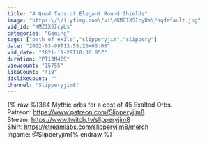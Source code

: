 ```yaml
---
title: "4 Quad Tabs of Elegant Round Shields"
image: "https:\/\/i.ytimg.com\/vi\/KMZ1XSIcyUs\/hqdefault.jpg"
vid_id: "KMZ1XSIcyUs"
categories: "Gaming"
tags: ["path of exile","slipperyjim","slippery"]
date: "2022-03-09T13:55:26+03:00"
vid_date: "2021-11-29T18:30:05Z"
duration: "PT13M46S"
viewcount: "15755"
likeCount: "419"
dislikeCount: ""
channel: "Slipperyjim8"
---
```

{% raw %}384 Mythic orbs for a cost of 45 Exalted Orbs.<br />Patreon: <a rel="nofollow" target="blank" href="https://www.patreon.com/Slipperyjim8">https://www.patreon.com/Slipperyjim8</a><br />Stream: <a rel="nofollow" target="blank" href="https://www.twitch.tv/slipperyjim8">https://www.twitch.tv/slipperyjim8</a><br />Shirt: <a rel="nofollow" target="blank" href="https://streamlabs.com/slipperyjim8/merch">https://streamlabs.com/slipperyjim8/merch</a><br />Ingame: @Slipperyjim{% endraw %}
